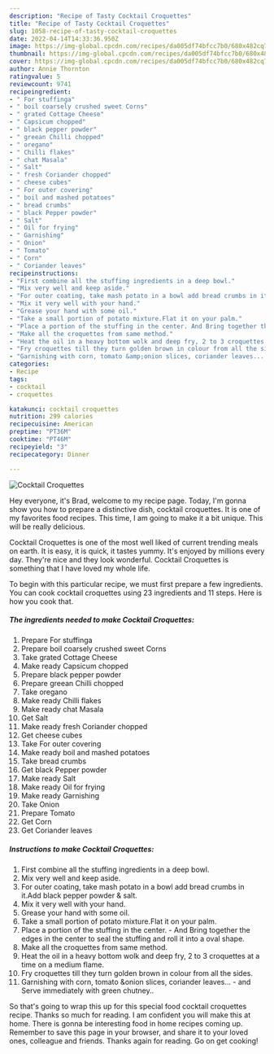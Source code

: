 ```yaml
---
description: "Recipe of Tasty Cocktail Croquettes"
title: "Recipe of Tasty Cocktail Croquettes"
slug: 1058-recipe-of-tasty-cocktail-croquettes
date: 2022-04-14T14:33:36.950Z
image: https://img-global.cpcdn.com/recipes/da005df74bfcc7b0/680x482cq70/cocktail-croquettes-recipe-main-photo.jpg
thumbnail: https://img-global.cpcdn.com/recipes/da005df74bfcc7b0/680x482cq70/cocktail-croquettes-recipe-main-photo.jpg
cover: https://img-global.cpcdn.com/recipes/da005df74bfcc7b0/680x482cq70/cocktail-croquettes-recipe-main-photo.jpg
author: Annie Thornton
ratingvalue: 5
reviewcount: 9741
recipeingredient:
- " For stuffinga"
- " boil coarsely crushed sweet Corns"
- " grated Cottage Cheese"
- " Capsicum chopped"
- " black pepper powder"
- " greean Chilli chopped"
- " oregano"
- " Chilli flakes"
- " chat Masala"
- " Salt"
- " fresh Coriander chopped"
- " cheese cubes"
- " For outer covering"
- " boil and mashed potatoes"
- " bread crumbs"
- " black Pepper powder"
- " Salt"
- " Oil for frying"
- " Garnishing"
- " Onion"
- " Tomato"
- " Corn"
- " Coriander leaves"
recipeinstructions:
- "First combine all the stuffing ingredients in a deep bowl."
- "Mix very well and keep aside."
- "For outer coating, take mash potato in a bowl add bread crumbs in it.Add black pepper powder &amp; salt."
- "Mix it very well with your hand."
- "Grease your hand with some oil."
- "Take a small portion of potato mixture.Flat it on your palm."
- "Place a portion of the stuffing in the center. And Bring together the edges in the center to seal the stuffing and roll it into a oval shape."
- "Make all the croquettes from same method."
- "Heat the oil in a heavy bottom wolk and deep fry, 2 to 3 croquettes at a time on a medium flame."
- "Fry croquettes till they turn golden brown in colour from all the sides."
- "Garnishing with corn, tomato &amp;onion slices, coriander leaves... and Serve immediately with green chutney.."
categories:
- Recipe
tags:
- cocktail
- croquettes

katakunci: cocktail croquettes 
nutrition: 299 calories
recipecuisine: American
preptime: "PT36M"
cooktime: "PT46M"
recipeyield: "3"
recipecategory: Dinner

---
```



![Cocktail Croquettes](https://img-global.cpcdn.com/recipes/da005df74bfcc7b0/680x482cq70/cocktail-croquettes-recipe-main-photo.jpg)

Hey everyone, it's Brad, welcome to my recipe page. Today, I'm gonna show you how to prepare a distinctive dish, cocktail croquettes. It is one of my favorites food recipes. This time, I am going to make it a bit unique. This will be really delicious.



Cocktail Croquettes is one of the most well liked of current trending meals on earth. It is easy, it is quick, it tastes yummy. It's enjoyed by millions every day. They're nice and they look wonderful. Cocktail Croquettes is something that I have loved my whole life.


To begin with this particular recipe, we must first prepare a few ingredients. You can cook cocktail croquettes using 23 ingredients and 11 steps. Here is how you cook that.

<!--inarticleads1-->

##### The ingredients needed to make Cocktail Croquettes:

1. Prepare  For stuffinga
1. Prepare  boil coarsely crushed sweet Corns
1. Take  grated Cottage Cheese
1. Make ready  Capsicum chopped
1. Prepare  black pepper powder
1. Prepare  greean Chilli chopped
1. Take  oregano
1. Make ready  Chilli flakes
1. Make ready  chat Masala
1. Get  Salt
1. Make ready  fresh Coriander chopped
1. Get  cheese cubes
1. Take  For outer covering
1. Make ready  boil and mashed potatoes
1. Take  bread crumbs
1. Get  black Pepper powder
1. Make ready  Salt
1. Make ready  Oil for frying
1. Make ready  Garnishing
1. Take  Onion
1. Prepare  Tomato
1. Get  Corn
1. Get  Coriander leaves




<!--inarticleads2-->

##### Instructions to make Cocktail Croquettes:

1. First combine all the stuffing ingredients in a deep bowl.
1. Mix very well and keep aside.
1. For outer coating, take mash potato in a bowl add bread crumbs in it.Add black pepper powder &amp; salt.
1. Mix it very well with your hand.
1. Grease your hand with some oil.
1. Take a small portion of potato mixture.Flat it on your palm.
1. Place a portion of the stuffing in the center. - And Bring together the edges in the center to seal the stuffing and roll it into a oval shape.
1. Make all the croquettes from same method.
1. Heat the oil in a heavy bottom wolk and deep fry, 2 to 3 croquettes at a time on a medium flame.
1. Fry croquettes till they turn golden brown in colour from all the sides.
1. Garnishing with corn, tomato &amp;onion slices, coriander leaves... - and Serve immediately with green chutney..




So that's going to wrap this up for this special food cocktail croquettes recipe. Thanks so much for reading. I am confident you will make this at home. There is gonna be interesting food in home recipes coming up. Remember to save this page in your browser, and share it to your loved ones, colleague and friends. Thanks again for reading. Go on get cooking!
